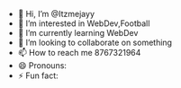 - 👋 Hi, I’m @Itzmejayy
- 👀 I’m interested in WebDev,Football
- 🌱 I’m currently learning WebDev
- 💞️ I’m looking to collaborate on something
- 📫 How to reach me 8767321964
- 😄 Pronouns: 
- ⚡ Fun fact: 

<!---
Itzmejayy/Itzmejayy is a ✨ special ✨ repository because its `README.md` (this file) appears on your GitHub profile.
You can click the Preview link to take a look at your changes.
--->
